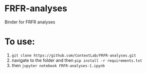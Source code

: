 # FRFR-analyses
Binder for FRFR analyses

# To use:
1. `git clone https://github.com/ContextLab/FRFR-analyses.git`
2. navigate to the folder and then `pip install -r requirements.txt`
3. then `jupyter notebook FRFR-analyses-1.ipynb`


